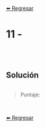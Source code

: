 [⬅️ Regresar](https://github.com/cosmoart/adventJS)

# 11 -


<br/>
<br/>

## Solución

```js
```

> Puntaje:

<br/>

[⬅️ Regresar](https://github.com/cosmoart/adventJS)